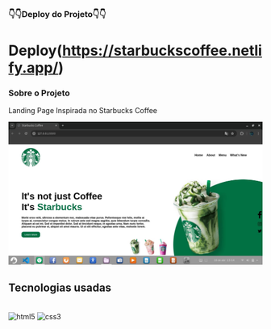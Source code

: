 ### 👇👇Deploy do Projeto👇👇
#     Deploy(https://starbuckscoffee.netlify.app/)
### Sobre o Projeto

Landing Page Inspirada no Starbucks Coffee

<img src="/Projeto/starbucks.jpeg" />

## Tecnologias usadas


<div style="display: inline_block"><br/>
    <img align="center" alt="html5" src="https://img.shields.io/badge/HTML5-E34F26?style=for-the-badge&logo=html5&logoColor=white"/>
    <img align="center" alt="css3" src="https://img.shields.io/badge/CSS3-1572B6?style=for-the-badge&logo=css3&logoColor=white"/>
</div><br/>
